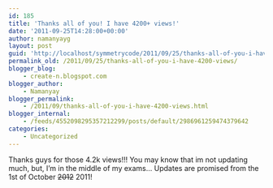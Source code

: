 ```yaml
---
id: 185
title: 'Thanks all of you! I have 4200+ views!'
date: '2011-09-25T14:28:00+00:00'
author: namanyayg
layout: post
guid: 'http://localhost/symmetrycode/2011/09/25/thanks-all-of-you-i-have-4200-views/'
permalink_old: /2011/09/25/thanks-all-of-you-i-have-4200-views/
blogger_blog:
    - create-n.blogspot.com
blogger_author:
    - Namanyay
blogger_permalink:
    - /2011/09/thanks-all-of-you-i-have-4200-views.html
blogger_internal:
    - /feeds/4552098295357212299/posts/default/2986961259474379642
categories:
    - Uncategorized
---
```


Thanks guys for those 4.2k views!!! You may know that im not updating much, but, I’m in the middle of my exams… Updates are promised from the 1st of October <strike>2012</strike> 2011!